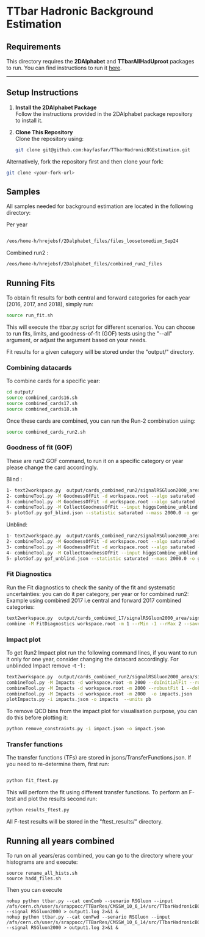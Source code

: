 # **TTbar Hadronic Background Estimation**

## **Requirements**
This directory requires the **2DAlphabet** and **TTbarAllHadUproot** packages to run. You can find instructions to run it [here](https://github.com/b2g-nano/TTbarAllHadUproot/tree/optimize). 

---

## **Setup Instructions**

1. **Install the 2DAlphabet Package**  
   Follow the instructions provided in the 2DAlphabet package repository to install it.

2. **Clone This Repository**  
   Clone the repository using:
   ```bash
   git clone git@github.com:hayfasfar/TTbarHadronicBGEstimation.git
   ``` 

Alternatively, fork the repository first and then clone your fork:
```bash
git clone <your-fork-url>
```

## **Samples**

All samples needed for background estimation are located in the following directory: 

Per year 
```bash

/eos/home-h/hrejebsf/2Dalphabet_files/files_loosetomedium_Sep24
```
Combined run2 :
```bash
/eos/home-h/hrejebsf/2Dalphabet_files/combined_run2_files
```


## **Running Fits**

To obtain fit results for both central and forward categories for each year (2016, 2017, and 2018), simply run:

```bash
source run_fit.sh
```
This will execute the ttbar.py script for different scenarios. You can choose to run fits, limits, and goodness-of-fit (GOF) tests using the "--all" argument, or adjust the argument based on your needs.

Fit results for a given category will be stored under the "output/" directory.

### Combining datacards

To combine cards for a specific year:

```bash
cd output/
source combined_cards16.sh
source combined_cards17.sh
source combined_cards18.sh
```
Once these cards are combined, you can run the Run-2 combination using:

```bash 
source combined_cards_run2.sh
```
### Goodness of fit (GOF) 

These are run2 GOF command, to run it on a specific category or year please change the card  accordingly. 

Blind : 

```bash
1- text2workspace.py  output/cards_combined_run2/signalRSGluon2000_area/signalRSGluon2000_card_combined.txt  -o workspace.root --channel-masks 
2- combineTool.py -M GoodnessOfFit -d workspace.root --algo saturated -n blind  -m 2000 --setParameterRanges r=-5.0,5.0  -setParameters mask_Name1_Name1_cen16Pass_SIG=1,mask_Name1_Name2_fwd16Pass_SIG=1,mask_Name2_Name1_cen17Pass_SIG=1,mask_Name2_Name2_fwd17Pass_SIG=1,mask_Name3_Name1_cen18Pass_SIG=1,mask_Name3_Name2_fwd18Pass_SIG=1
3- combineTool.py -M GoodnessOfFit -d workspace.root --algo saturated -n blind  -m 2000 --setParameterRanges r=-5.0,5.0 --toysFreq -t 200 -s -1 
4- combineTool.py -M CollectGoodnessOfFit --input higgsCombine_unblind.GoodnessOfFit.mH2000.root higgsCombine_unblind.GoodnessOfFit.mH2000.969972814.root -m 2000 -o gof_unblind.json
5- plotGof.py gof_blind.json --statistic saturated --mass 2000.0 -o gof_plot --title-right="Combined run2 blind"
```

Unblind: 
```bash
1- text2workspace.py  output/cards_combined_run2/signalRSGluon2000_area/signalRSGluon2000_card_combined.txt  -o workspace.root
2- combineTool.py -M GoodnessOfFit -d workspace.root --algo saturated -n unblind  -m 2000 --setParameterRanges r=-5.0,5.0
3- combineTool.py -M GoodnessOfFit -d workspace.root --algo saturated -n unblind  -m 2000 --setParameterRanges r=-5.0,5.0 --toysFreq -t 200 -s -1 
4- combineTool.py -M CollectGoodnessOfFit --input higgsCombine_unblind.GoodnessOfFit.mH2000.root higgsCombine_unblind.GoodnessOfFit.mH2000.969972814.root -m 2000 -o gof_unblind.json
5- plotGof.py gof_unblind.json --statistic saturated --mass 2000.0 -o gof_plot --title-right="Combined run2 unblind"
```
### Fit Diagnostics 
Run the Fit diagnostics to check the sanity of the fit and systematic uncertainties: you can do it per category, per year or for combined run2:
Example using combined 2017 i.e central and forward 2017 combined categories: 
```bash 
text2workspace.py  output/cards_combined_17/signalRSGluon2000_area/signalRSGluon2000_card.txt  -o workspace.root
combine -M FitDiagnostics workspace.root -m 1 --rMin -1 --rMax 2 --saveShapes --saveWithUncertainties -n .combined2017
```
### Impact plot

To get Run2 Impact plot run the following command lines, if you want to run it only for one year, consider changing the datacard accordingly. For unblinded Impact remove -t -1 : 
```bash
text2workspace.py  output/cards_combined_run2/signalRSGluon2000_area/signalRSGluon2000_card_combined.txt  -o workspace.root
combineTool.py -M Impacts -d workspace.root -m 2000 --doInitialFit --robustFit 1 --expectSignal=1 --rMin -1 --rMax 2  --cminDefaultMinimizerStrategy 0 --cminPreScan --cminPreFit 1  -t -1 
combineTool.py -M Impacts -d workspace.root -m 2000 --robustFit 1 --doFits --parallel 16 --expectSignal=1 --cminDefaultMinimizerStrategy 0 --cminPreScan --cminPreFit 1  --rMin -1 --rMax 2 -t -1  --job-mode condor
combineTool.py -M Impacts -d workspace.root -m 2000  -o impacts.json
plotImpacts.py -i impacts.json -o impacts  --units pb
```
To remove QCD bins from the impact plot for visualisation purpose, you can do this before plotting it: 
```bash
python remove_constraints.py -i impact.json -o impact.json
```

### Transfer functions 

The transfer functions (TFs) are stored in jsons/TransferFunctions.json. If you need to re-determine them, first run:

```bash 

python fit_ftest.py
```
This will perform the fit using different transfer functions. To perform an F-test and plot the results second run:

```bash 
python results_ftest.py
```
All F-test results will be stored in the "ftest_results/" directory.



## Running all years combined

To run on all years/eras combined, you can go to the directory where your histograms are and execute: 

```
source rename_all_hists.sh
source hadd_files.sh
```

Then you can execute

```
nohup python ttbar.py --cat cenComb --senario RSGluon --input /afs/cern.ch/user/s/srappocc/TTBarRes/CMSSW_10_6_14/src/TTbarHadronicBGEstimation/files_loosetomedium_Sep24_Comb --signal RSGluon2000 > output1.log 2>&1 &
nohup python ttbar.py --cat cenFwd --senario RSGluon --input /afs/cern.ch/user/s/srappocc/TTBarRes/CMSSW_10_6_14/src/TTbarHadronicBGEstimation/files_loosetomedium_Sep24_Comb --signal RSGluon2000 > output1.log 2>&1 &
```
